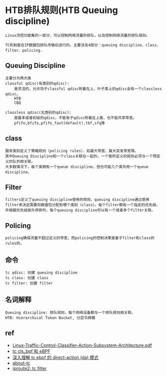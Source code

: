 # HTB排队规则(HTB Queuing discipline)
```
Linux流控功能集的一部分，可以控制网络流量的排队，以及控制网络流量的排队规则。

TC机制是在IP数据包排队传输后进行的，主要涉及4部分：queuing discipline、class、filter、policing.
```

## Queuing Discipline
```
主要分为两大类
classful qdisc(有类别的qdisc):
    是灵活的，允许将子classful qdisc附着在上，叶子类上的qdisc会有一个classless qdisc。
    HTB
    CBQ

classless qdisc(无类别的qdisc):
    是基本或者初级的qdisc，不能有子qdisc附着在上面，也不能共享带宽。
    pfifo,bfifo,pfifo_fast(default),tbf,sfq等
```

## class
```
服务类别定义了策略规则（policing rules），如最大带宽、最大突发带宽等。
其中Queuing Discipline和一个class关联在一起的，一个类所定义的规则必须与一个预定义的队列相关联。
大多数情况下，每个类拥有一个queue discipline，但也可能几个类共用一个queue discipline。
```

## Filter
```
filters定义了queuing discipline使用的规则，queuing discipline通过使用filter来决定需要将数据包分配到哪个类别（class）。每个filter都有一个指定的优先级，并根据优先级按升序排列，每个queuing discipline可以有一个或者多个filter关联。
```

## Policing
```
policing确保流量不超过定义的带宽，而policing的控制决策是基于filter和class的rules的。
```

## 命令
```
tc qdisc: 创建 queuing discipline
tc class: 创建 class
tc filter: 创建 filter
```

## 名词解释
```
Queuing discipline: 排队规则，每个网络设备都与一个排队规则相关联。
HTB: Hierarchical Token Bucket, 分层令牌桶
```

## ref
* [Linux-Traffic-Control-Classifier-Action-Subsystem-Architecture.pdf](https://people.netfilter.org/pablo/netdev0.1/papers/Linux-Traffic-Control-Classifier-Action-Subsystem-Architecture.pdf)
* [tc cls_bpf 和 eBPF](https://arthurchiao.art/blog/on-getting-tc-classifier-fully-programmable-zh/#3-tc-cls_bpf-%E5%92%8C-ebpf)
* [深入理解 tc ebpf 的 direct-action (da) 模式](https://arthurchiao.art/blog/understanding-tc-da-mode-zh/#1-%E8%83%8C%E6%99%AF%E7%9F%A5%E8%AF%86linux-%E6%B5%81%E9%87%8F%E6%8E%A7%E5%88%B6tc%E5%AD%90%E7%B3%BB%E7%BB%9F)
* [about-tc](https://qmonnet.github.io/whirl-offload/2016/09/01/dive-into-bpf/#about-tc)
* [iproute2: tc filter](https://git.kernel.org/pub/scm/network/iproute2/iproute2-next.git/tree/tc/tc_filter.c)